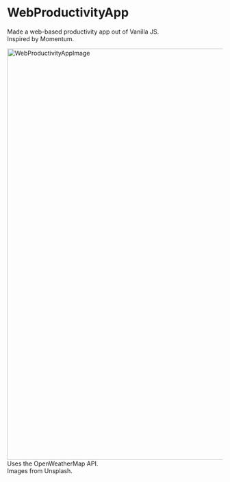 # WebProductivityApp
Made a web-based productivity app out of Vanilla JS. </br>
Inspired by Momentum.

<img width="960" alt="WebProductivityAppImage" src="https://user-images.githubusercontent.com/46638829/180618874-aac3cad4-8b28-4cf4-b0cb-f4cac3a5be38.png"/>
Uses the OpenWeatherMap API. </br>
Images from Unsplash.
